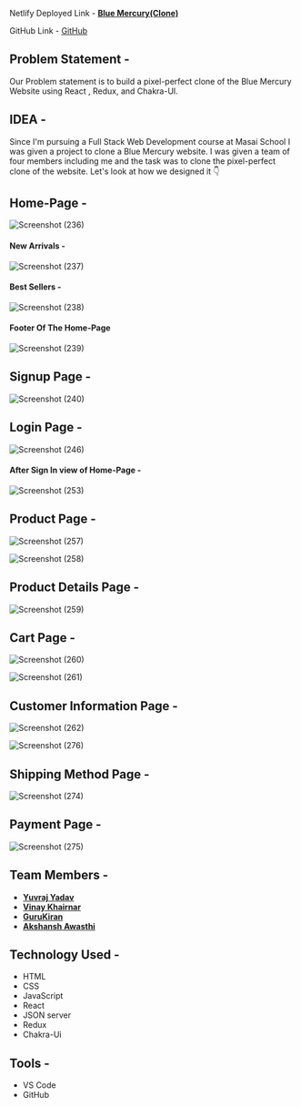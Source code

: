 Netlify Deployed Link - [**Blue Mercury(Clone)**](https://blue-mercury-clone2.netlify.app/)

GitHub Link - [GitHub](https://github.com/yuvraj99-cell/Blue-Mercury-React)

## Problem Statement -

Our Problem statement is to build a pixel-perfect clone of the Blue Mercury Website using React , Redux, and Chakra-UI.


## IDEA -

Since I'm pursuing a Full Stack Web Development course at Masai School I was given a project to clone a Blue Mercury website. I was given a team of four members including me and the task was to clone the pixel-perfect clone of the website. Let's look at how we designed it 👇

## Home-Page -
![Screenshot (236)](https://user-images.githubusercontent.com/108890778/201250253-68b7fe2e-2624-4f3a-9493-d4b1edc5cf19.png)


####  New Arrivals -

![Screenshot (237)](https://user-images.githubusercontent.com/108890778/201250344-8cb377e4-114a-4814-97ff-23c19d4a3a32.png)


####  Best Sellers -


![Screenshot (238)](https://user-images.githubusercontent.com/108890778/201250392-07a63383-f0e3-428f-8653-2e94c9744e56.png)



#### Footer Of The Home-Page

![Screenshot (239)](https://user-images.githubusercontent.com/108890778/201250470-d80285bb-c4ca-4abd-bb7a-9ecc3b914fe5.png)



## Signup Page -


![Screenshot (240)](https://user-images.githubusercontent.com/108890778/201250509-6516bfa5-4636-44c6-8944-11d1ac441244.png)



 ## Login Page -

![Screenshot (246)](https://user-images.githubusercontent.com/108890778/201250546-e2f370ca-7643-413c-995f-a7867494f5eb.png)



#### After Sign In view of Home-Page -

![Screenshot (253)](https://user-images.githubusercontent.com/108890778/201250582-2d7585dd-61d3-412d-99ba-2e3e27b1c0ca.png)



## Product Page -

![Screenshot (257)](https://user-images.githubusercontent.com/108890778/201250716-7e9233dd-a74c-4388-b549-a61620762c69.png)

![Screenshot (258)](https://user-images.githubusercontent.com/108890778/201250747-10fda01d-e2fa-435c-a86c-f7d7e0e40b0a.png)


## Product Details Page - 


![Screenshot (259)](https://user-images.githubusercontent.com/108890778/201250782-f8239fe1-3070-4cbb-8847-f3a73508198e.png)



## Cart Page -

![Screenshot (260)](https://user-images.githubusercontent.com/108890778/201250880-d7e14ef6-988e-4f88-87cb-970f709e13f7.png)

![Screenshot (261)](https://user-images.githubusercontent.com/108890778/201250915-a95b6461-4fcd-42a5-a827-bd4b912646ab.png)


## Customer Information Page -

![Screenshot (262)](https://user-images.githubusercontent.com/108890778/201250978-782a9ad9-8ef7-47d7-9d8f-ba79bba4f590.png)


![Screenshot (276)](https://user-images.githubusercontent.com/108890778/201251018-2c2355e9-f4d2-482c-ad06-1dd460fce06b.png)

## Shipping Method Page -
![Screenshot (274)](https://user-images.githubusercontent.com/108890778/201251100-29438289-e02f-435a-95aa-429757a07208.png)


## Payment Page -

![Screenshot (275)](https://user-images.githubusercontent.com/108890778/201251132-7fa09423-e3c0-4b12-ab0a-358b6ea6ce2c.png)


## Team Members -


- [**Yuvraj Yadav**](https://github.com/yuvraj99-cell)
- [**Vinay Khairnar**](https://github.com/Vinay-Khairnar)
- [**GuruKiran**](https://github.com/Guru1926)
- [**Akshansh Awasthi**](https://github.com/awasthi2001)



## Technology Used -


- HTML
- CSS
- JavaScript
- React 
- JSON server
- Redux
- Chakra-Ui

## Tools -

- VS Code
- GitHub
